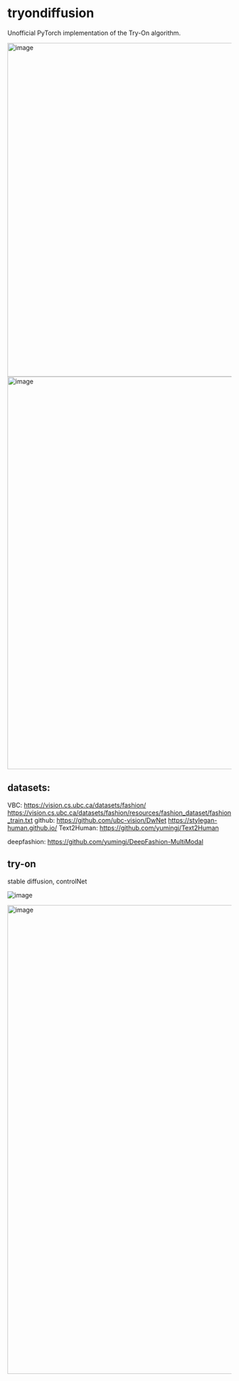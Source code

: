 # tryondiffusion
Unofficial PyTorch implementation of the Try-On algorithm.

<img width="749" alt="image" src="https://github.com/La-fe/tryondiffusion/assets/37364197/3306bf70-7402-4e0d-9ceb-5f5f5e79cd6f">

<img width="881" alt="image" src="https://github.com/La-fe/tryondiffusion/assets/37364197/1d3f4154-3ef3-41e6-8938-da47368420a5">



## datasets: 
VBC: https://vision.cs.ubc.ca/datasets/fashion/
      https://vision.cs.ubc.ca/datasets/fashion/resources/fashion_dataset/fashion_train.txt
github: https://github.com/ubc-vision/DwNet
        https://stylegan-human.github.io/
Text2Human: https://github.com/yumingj/Text2Human

deepfashion: https://github.com/yumingj/DeepFashion-MultiModal

## try-on 
stable diffusion, controlNet

![image](https://github.com/La-fe/tryondiffusion/assets/37364197/0e5b2f9c-92fd-4274-a0cf-4d20c84f646b)

<img width="1052" alt="image" src="https://github.com/La-fe/tryondiffusion/assets/37364197/549c73a4-6988-405a-bf23-a41a9b736b1c">






